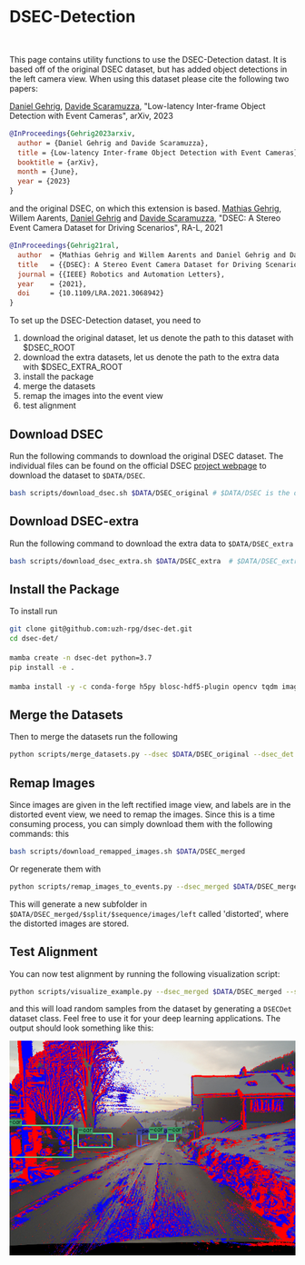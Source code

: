 # DSEC-Detection

<p align="center">
  <a href="https://youtu.be/uX6XknBGg0w">
    <img src="./assets/dsec_det.gif" alt="" width="900"/>
  </a>
</p>

This page contains utility functions to use the DSEC-Detection datast. It is based off of the original DSEC dataset, but has
added object detections in the left camera view. When using this dataset please cite the following two papers:

[Daniel Gehrig](https://danielgehrig18.github.io/), [Davide Scaramuzza](http://rpg.ifi.uzh.ch/people_scaramuzza.html), "Low-latency Inter-frame Object Detection with Event Cameras", arXiv, 2023

```bibtex
@InProceedings{Gehrig2023arxiv,
  author = {Daniel Gehrig and Davide Scaramuzza},
  title = {Low-latency Inter-frame Object Detection with Event Cameras},
  booktitle = {arXiv},
  month = {June},
  year = {2023}
}
```
 and the original DSEC, on which this extension is based.
[Mathias Gehrig](https://magehrig.github.io/), Willem Aarents, [Daniel Gehrig](https://danielgehrig18.github.io/) and [Davide Scaramuzza](http://rpg.ifi.uzh.ch/people_scaramuzza.html), "DSEC: A Stereo Event Camera Dataset for Driving Scenarios", RA-L, 2021
```bibtex
@InProceedings{Gehrig21ral,
  author  = {Mathias Gehrig and Willem Aarents and Daniel Gehrig and Davide Scaramuzza},
  title   = {{DSEC}: A Stereo Event Camera Dataset for Driving Scenarios},
  journal = {{IEEE} Robotics and Automation Letters},
  year    = {2021},
  doi     = {10.1109/LRA.2021.3068942}
}
```

To set up the DSEC-Detection dataset, you need to
1. download the original dataset, let us denote the path to this dataset with $DSEC_ROOT
2. download the extra datasets, let us denote the path to the extra data with $DSEC_EXTRA_ROOT
3. install the package
4. merge the datasets
4. remap the images into the event view
5. test alignment

## Download DSEC
Run the following commands to download the original DSEC dataset. The individual files can be found on the official DSEC
[project webpage](https://dsec.ifi.uzh.ch/) to download the dataset to `$DATA/DSEC`.

```bash
bash scripts/download_dsec.sh $DATA/DSEC_original # $DATA/DSEC is the destination path
```

## Download DSEC-extra
Run the following command to download the extra data to `$DATA/DSEC_extra`
```bash
bash scripts/download_dsec_extra.sh $DATA/DSEC_extra  # $DATA/DSEC_extra is the destination path
```

## Install the Package
To install run
```bash
git clone git@github.com:uzh-rpg/dsec-det.git
cd dsec-det/

mamba create -n dsec-det python=3.7
pip install -e .

mamba install -y -c conda-forge h5py blosc-hdf5-plugin opencv tqdm imageio pyyaml
```

## Merge the Datasets
Then to merge the datasets run the following
```bash
python scripts/merge_datasets.py --dsec $DATA/DSEC_original --dsec_det $DATA/DSEC_extra --output_path $DATA/DSEC_merged
```

## Remap Images
Since images are given in the left rectified image view, and labels are in the distorted event view, we need
to remap the images. Since this is a time consuming process, you can simply download them with the following commands: this
```bash
bash scripts/download_remapped_images.sh $DATA/DSEC_merged
```
Or regenerate them with
```bash
python scripts/remap_images_to_events.py --dsec_merged $DATA/DSEC_merged
```
This will generate a new subfolder in `$DATA/DSEC_merged/$split/$sequence/images/left` called 'distorted', where the distorted
images are stored.

## Test Alignment
You can now test alignment by running the following visualization script:
```bash
python scripts/visualize_example.py --dsec_merged $DATA/DSEC_merged --split test
```
and this will load random samples from the dataset by generating a `DSECDet` dataset class. Feel free to use it for
your deep learning applications. The output should look something like this:

<p align="center">
  <a href="https://youtu.be/uX6XknBGg0w">
    <img src="./assets/visualization_test.png" alt="" width="600"/>
  </a>
</p>
